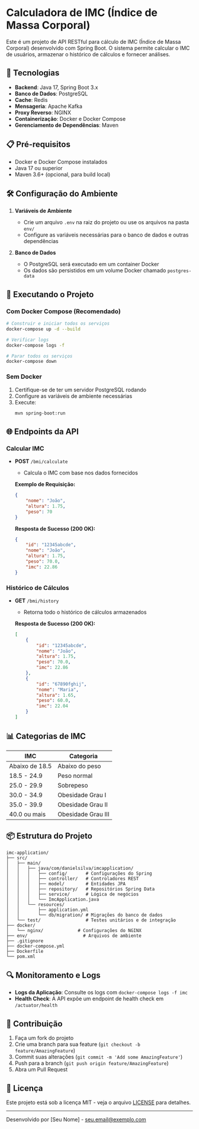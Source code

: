 # Calculadora de IMC (Índice de Massa Corporal)

Este é um projeto de API RESTful para cálculo de IMC (Índice de Massa Corporal) desenvolvido com Spring Boot. O sistema permite calcular o IMC de usuários, armazenar o histórico de cálculos e fornecer análises.

## 🚀 Tecnologias

- **Backend**: Java 17, Spring Boot 3.x
- **Banco de Dados**: PostgreSQL
- **Cache**: Redis
- **Mensageria**: Apache Kafka
- **Proxy Reverso**: NGINX
- **Containerização**: Docker e Docker Compose
- **Gerenciamento de Dependências**: Maven

## 📋 Pré-requisitos

- Docker e Docker Compose instalados
- Java 17 ou superior
- Maven 3.6+ (opcional, para build local)

## 🛠️ Configuração do Ambiente

1. **Variáveis de Ambiente**
   - Crie um arquivo `.env` na raiz do projeto ou use os arquivos na pasta `env/`
   - Configure as variáveis necessárias para o banco de dados e outras dependências

2. **Banco de Dados**
   - O PostgreSQL será executado em um container Docker
   - Os dados são persistidos em um volume Docker chamado `postgres-data`

## 🚀 Executando o Projeto

### Com Docker Compose (Recomendado)

```bash
# Construir e iniciar todos os serviços
docker-compose up -d --build

# Verificar logs
docker-compose logs -f

# Parar todos os serviços
docker-compose down
```

### Sem Docker

1. Certifique-se de ter um servidor PostgreSQL rodando
2. Configure as variáveis de ambiente necessárias
3. Execute:
   ```bash
   mvn spring-boot:run
   ```

## 🌐 Endpoints da API

### Calcular IMC
- **POST** `/bmi/calculate`
  - Calcula o IMC com base nos dados fornecidos
  
  **Exemplo de Requisição:**
  ```json
  {
      "nome": "João",
      "altura": 1.75,
      "peso": 70
  }
  ```

  **Resposta de Sucesso (200 OK):**
  ```json
  {
      "id": "12345abcde",
      "nome": "João",
      "altura": 1.75,
      "peso": 70.0,
      "imc": 22.86
  }
  ```

### Histórico de Cálculos
- **GET** `/bmi/history`
  - Retorna todo o histórico de cálculos armazenados

  **Resposta de Sucesso (200 OK):**
  ```json
  [
      {
          "id": "12345abcde",
          "nome": "João",
          "altura": 1.75,
          "peso": 70.0,
          "imc": 22.86
      },
      {
          "id": "67890fghij",
          "nome": "Maria",
          "altura": 1.65,
          "peso": 60.0,
          "imc": 22.04
      }
  ]
  ```

## 📊 Categorias de IMC

| IMC | Categoria |
|-----|-----------|
| Abaixo de 18.5 | Abaixo do peso |
| 18.5 - 24.9 | Peso normal |
| 25.0 - 29.9 | Sobrepeso |
| 30.0 - 34.9 | Obesidade Grau I |
| 35.0 - 39.9 | Obesidade Grau II |
| 40.0 ou mais | Obesidade Grau III |

## 📦 Estrutura do Projeto

```
imc-application/
├── src/
│   ├── main/
│   │   ├── java/com/danielsilva/imcapplication/
│   │   │   ├── config/       # Configurações do Spring
│   │   │   ├── controller/   # Controladores REST
│   │   │   ├── model/        # Entidades JPA
│   │   │   ├── repository/   # Repositórios Spring Data
│   │   │   ├── service/      # Lógica de negócios
│   │   │   └── ImcApplication.java
│   │   └── resources/
│   │       ├── application.yml
│   │       └── db/migration/ # Migrações do banco de dados
│   └── test/                 # Testes unitários e de integração
├── docker/
│   └── nginx/             # Configurações do NGINX
├── env/                     # Arquivos de ambiente
├── .gitignore
├── docker-compose.yml
├── Dockerfile
└── pom.xml
```

## 🔍 Monitoramento e Logs

- **Logs da Aplicação**: Consulte os logs com `docker-compose logs -f imc`
- **Health Check**: A API expõe um endpoint de health check em `/actuator/health`

## 🤝 Contribuição

1. Faça um fork do projeto
2. Crie uma branch para sua feature (`git checkout -b feature/AmazingFeature`)
3. Commit suas alterações (`git commit -m 'Add some AmazingFeature'`)
4. Push para a branch (`git push origin feature/AmazingFeature`)
5. Abra um Pull Request

## 📄 Licença

Este projeto está sob a licença MIT - veja o arquivo [LICENSE](LICENSE) para detalhes.

---

Desenvolvido por [Seu Nome] - [seu.email@exemplo.com](mailto:seu.email@exemplo.com)

